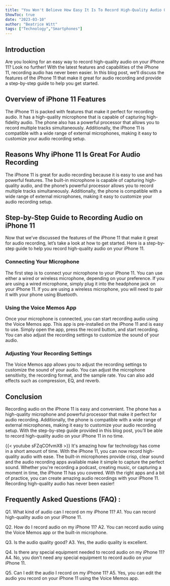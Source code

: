 ```yaml
---
title: "You Won't Believe How Easy It Is To Record High-Quality Audio On Your iPhone 11!"
ShowToc: true 
date: "2023-03-10"
author: "Beatrice Witt" 
tags: ["Technology","Smartphones"]
---
```

## Introduction

Are you looking for an easy way to record high-quality audio on your iPhone 11? Look no further! With the latest features and capabilities of the iPhone 11, recording audio has never been easier. In this blog post, we’ll discuss the features of the iPhone 11 that make it great for audio recording and provide a step-by-step guide to help you get started. 

## Overview of iPhone 11 Features

The iPhone 11 is packed with features that make it perfect for recording audio. It has a high-quality microphone that is capable of capturing high-fidelity audio. The phone also has a powerful processor that allows you to record multiple tracks simultaneously. Additionally, the iPhone 11 is compatible with a wide range of external microphones, making it easy to customize your audio recording setup.

## Reasons Why iPhone 11 Is Great For Audio Recording

The iPhone 11 is great for audio recording because it is easy to use and has powerful features. The built-in microphone is capable of capturing high-quality audio, and the phone’s powerful processor allows you to record multiple tracks simultaneously. Additionally, the phone is compatible with a wide range of external microphones, making it easy to customize your audio recording setup.

## Step-by-Step Guide to Recording Audio on iPhone 11

Now that we’ve discussed the features of the iPhone 11 that make it great for audio recording, let’s take a look at how to get started. Here is a step-by-step guide to help you record high-quality audio on your iPhone 11.

### Connecting Your Microphone

The first step is to connect your microphone to your iPhone 11. You can use either a wired or wireless microphone, depending on your preference. If you are using a wired microphone, simply plug it into the headphone jack on your iPhone 11. If you are using a wireless microphone, you will need to pair it with your phone using Bluetooth.

### Using the Voice Memos App

Once your microphone is connected, you can start recording audio using the Voice Memos app. This app is pre-installed on the iPhone 11 and is easy to use. Simply open the app, press the record button, and start recording. You can also adjust the recording settings to customize the sound of your audio.

### Adjusting Your Recording Settings

The Voice Memos app allows you to adjust the recording settings to customize the sound of your audio. You can adjust the microphone sensitivity, the recording format, and the sample rate. You can also add effects such as compression, EQ, and reverb.

## Conclusion

Recording audio on the iPhone 11 is easy and convenient. The phone has a high-quality microphone and powerful processor that make it perfect for audio recording. Additionally, the phone is compatible with a wide range of external microphones, making it easy to customize your audio recording setup. With the step-by-step guide provided in this blog post, you’ll be able to record high-quality audio on your iPhone 11 in no time.

{{< youtube sFZqCOfvmX8 >}} 
It's amazing how far technology has come in a short amount of time. With the iPhone 11, you can now record high-quality audio with ease. The built-in microphones provide crisp, clear sound and the audio recording apps available make it simple to capture the perfect sound. Whether you're recording a podcast, creating music, or capturing a moment in time, the iPhone 11 has you covered. With the right apps and a bit of practice, you can create amazing audio recordings with your iPhone 11. Recording high-quality audio has never been easier!

## Frequently Asked Questions (FAQ) :
Q1. What kind of audio can I record on my iPhone 11?
A1. You can record high-quality audio on your iPhone 11.

Q2. How do I record audio on my iPhone 11?
A2. You can record audio using the Voice Memos app or the built-in microphone.

Q3. Is the audio quality good?
A3. Yes, the audio quality is excellent.

Q4. Is there any special equipment needed to record audio on my iPhone 11?
A4. No, you don't need any special equipment to record audio on your iPhone 11.

Q5. Can I edit the audio I record on my iPhone 11?
A5. Yes, you can edit the audio you record on your iPhone 11 using the Voice Memos app.


